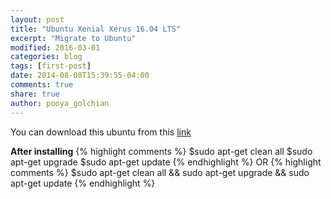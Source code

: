 ```yaml
---
layout: post
title: "Ubuntu Xenial Xerus 16.04 LTS"
excerpt: "Migrate to Ubuntu"
modified: 2016-03-01
categories: blog
tags: [first-post]
date: 2014-08-08T15:39:55-04:00
comments: true
share: true
author: pooya_golchian
---
```

You can download this ubuntu from this [link](http://cdimage.ubuntu.com/daily-live/current/)


**After installing**
{% highlight comments %}
$sudo apt-get clean all
$sudo apt-get upgrade
$sudo apt-get update
{% endhighlight %}
OR
{% highlight comments %}
$sudo apt-get clean all && sudo apt-get upgrade && sudo apt-get update
{% endhighlight %}
